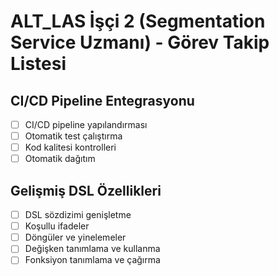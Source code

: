 # ALT_LAS İşçi 2 (Segmentation Service Uzmanı) - Görev Takip Listesi

## CI/CD Pipeline Entegrasyonu
- [ ] CI/CD pipeline yapılandırması
- [ ] Otomatik test çalıştırma
- [ ] Kod kalitesi kontrolleri
- [ ] Otomatik dağıtım

## Gelişmiş DSL Özellikleri
- [ ] DSL sözdizimi genişletme
- [ ] Koşullu ifadeler
- [ ] Döngüler ve yinelemeler
- [ ] Değişken tanımlama ve kullanma
- [ ] Fonksiyon tanımlama ve çağırma
